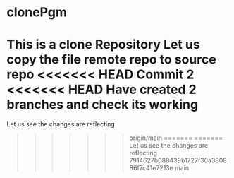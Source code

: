 # clonePgm
This is a clone Repository
Let us copy the file remote repo to source repo
<<<<<<< HEAD
Commit 2
<<<<<<< HEAD
Have created 2 branches and check its working
=======
Let us see the changes are reflecting
>>>>>>> origin/main
=======
=======
Let us see the changes are reflecting
>>>>>>> 7914627b088439b1727f30a380886f7c41e7213e
>>>>>>> main
